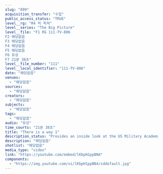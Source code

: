 ```yaml
---
slug: "899"
acquisition_transfer: "수집"
public_access_status: "TRUE"
level__rg: "R4 빅 픽쳐"
level__series: "The Big Picture"
level__file: "F1 RG 111-TV-806
F2 해당없음
F3 해당없음
F4 해당없음
F5 해당없음
F6 유성
F7 21분 38초"
level__file_number: "111"
level__local_identifier: "111-TV-806"
date: "해당없음"
venues: 
  - "해당없음"
sources: 
  - "해당없음"
creators: 
  - "해당없음"
subjects: 
  - "해당없음"
tags: 
  - "해당없음"
audio: "유성"
time_courts: "21분 38초"
title: "There is a way 1"
description_status: "Provides an inside look at the US Military Academy Preparatory School, which helps men, otherwise unable, to qualify for entrance to The Military Academy at West Point."
description: "해당없음"
shotlist: "해당없음"
media_type: "video"
link: "https://youtube.com/embed/lKbpH1ppBN4"
components: 
  - "https://img.youtube.com/vi/lKbpH1ppBN4/sddefault.jpg"
---
```


